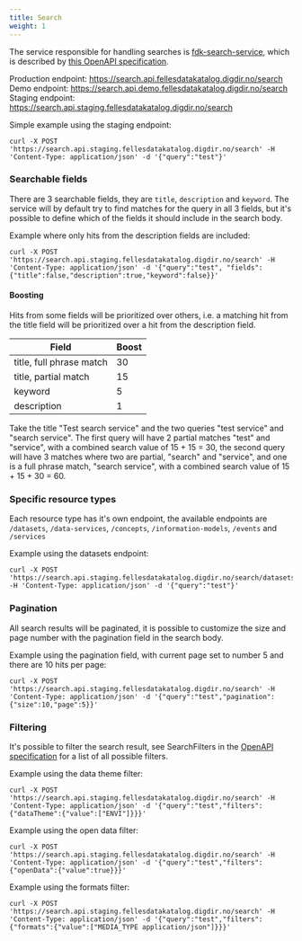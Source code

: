 ```yaml
---
title: Search
weight: 1
---
```


The service responsible for handling searches is [fdk-search-service](https://github.com/Informasjonsforvaltning/fdk-search-service), which is described by [this OpenAPI specification](https://raw.githubusercontent.com/Informasjonsforvaltning/fdk-search-service/main/openapi.yaml).

Production endpoint: <https://search.api.fellesdatakatalog.digdir.no/search>
Demo endpoint: <https://search.api.demo.fellesdatakatalog.digdir.no/search>
Staging endpoint: <https://search.api.staging.fellesdatakatalog.digdir.no/search>

Simple example using the staging endpoint:
```Shell
curl -X POST 'https://search.api.staging.fellesdatakatalog.digdir.no/search' -H 'Content-Type: application/json' -d '{"query":"test"}'
```

### Searchable fields

There are 3 searchable fields, they are `title`, `description` and `keyword`. The service will by default try to find matches for the query in all 3 fields, but it's possible to define which of the fields it should include in the search body.

Example where only hits from the description fields are included:
```Shell
curl -X POST 'https://search.api.staging.fellesdatakatalog.digdir.no/search' -H 'Content-Type: application/json' -d '{"query":"test", "fields": {"title":false,"description":true,"keyword":false}}'
```

#### Boosting

Hits from some fields will be prioritized over others, i.e. a matching hit from the title field will be prioritized over a hit from the description field.

| Field | Boost |
| ------ | ------ |
| title, full phrase match | 30 |
| title, partial match | 15 |
| keyword | 5 |
| description | 1 |

Take the title "Test search service" and the two queries "test service" and "search service". The first query will have 2 partial matches "test" and "service", with a combined search value of 15 + 15 = 30, the second query will have 3 matches where two are partial, "search" and "service", and one is a full phrase match, "search service", with a combined search value of 15 + 15 + 30 = 60.

### Specific resource types

Each resource type has it's own endpoint, the available endpoints are `/datasets`, `/data-services`, `/concepts`, `/information-models`, `/events` and `/services`

Example using the datasets endpoint:
```Shell
curl -X POST 'https://search.api.staging.fellesdatakatalog.digdir.no/search/datasets' -H 'Content-Type: application/json' -d '{"query":"test"}'
```

### Pagination

All search results will be paginated, it is possible to customize the size and page number with the pagination field in the search body.

Example using the pagination field, with current page set to number 5 and there are 10 hits per page:
```Shell
curl -X POST 'https://search.api.staging.fellesdatakatalog.digdir.no/search' -H 'Content-Type: application/json' -d '{"query":"test","pagination":{"size":10,"page":5}}'
```

### Filtering

It's possible to filter the search result, see SearchFilters in the [OpenAPI specification](https://raw.githubusercontent.com/Informasjonsforvaltning/fdk-search-service/main/openapi.yaml) for a list of all possible filters.

Example using the data theme filter:
```Shell
curl -X POST 'https://search.api.staging.fellesdatakatalog.digdir.no/search' -H 'Content-Type: application/json' -d '{"query":"test","filters":{"dataTheme":{"value":["ENVI"]}}}'
```

Example using the open data filter:
```Shell
curl -X POST 'https://search.api.staging.fellesdatakatalog.digdir.no/search' -H 'Content-Type: application/json' -d '{"query":"test","filters":{"openData":{"value":true}}}'
```

Example using the formats filter:
```Shell
curl -X POST 'https://search.api.staging.fellesdatakatalog.digdir.no/search' -H 'Content-Type: application/json' -d '{"query":"test","filters":{"formats":{"value":["MEDIA_TYPE application/json"]}}}'
```
